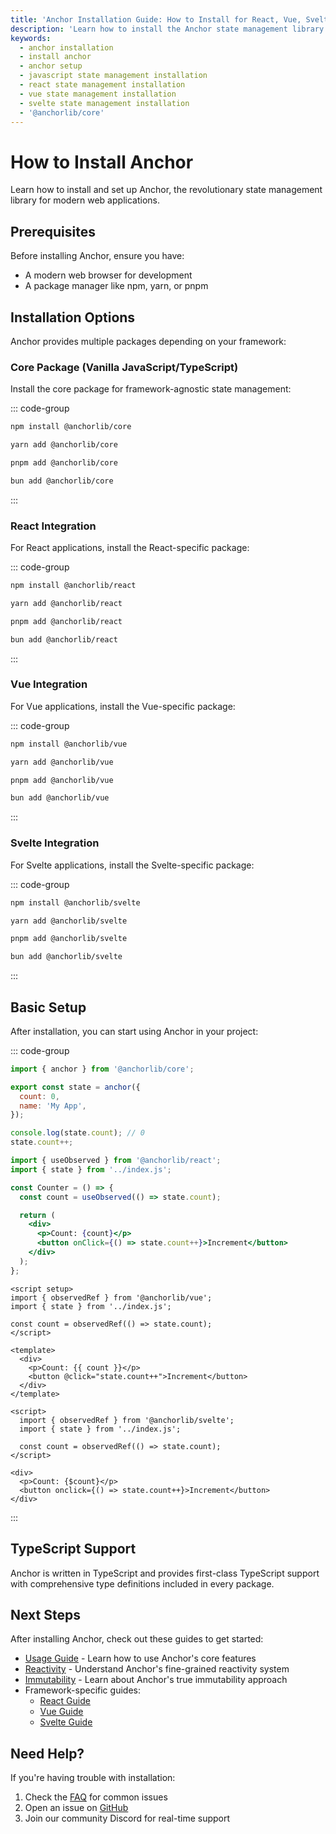 ```yaml
---
title: 'Anchor Installation Guide: How to Install for React, Vue, Svelte & JS'
description: 'Learn how to install the Anchor state management library for your JavaScript, React, Vue, or Svelte project. Get started quickly with simple installation commands.'
keywords:
  - anchor installation
  - install anchor
  - anchor setup
  - javascript state management installation
  - react state management installation
  - vue state management installation
  - svelte state management installation
  - '@anchorlib/core'
---
```


# How to Install Anchor

Learn how to install and set up Anchor, the revolutionary state management library for modern web applications.

## **Prerequisites**

Before installing Anchor, ensure you have:

- A modern web browser for development
- A package manager like npm, yarn, or pnpm

## **Installation Options**

Anchor provides multiple packages depending on your framework:

### **Core Package (Vanilla JavaScript/TypeScript)**

Install the core package for framework-agnostic state management:

::: code-group

```bash [NPM]
npm install @anchorlib/core
```

```bash [Yarn]
yarn add @anchorlib/core
```

```bash [PNPM]
pnpm add @anchorlib/core
```

```bash [Bun]
bun add @anchorlib/core
```

:::

### **React Integration**

For React applications, install the React-specific package:

::: code-group

```bash [NPM]
npm install @anchorlib/react
```

```bash [Yarn]
yarn add @anchorlib/react
```

```bash [PNPM]
pnpm add @anchorlib/react
```

```bash [Bun]
bun add @anchorlib/react
```

:::

### **Vue Integration**

For Vue applications, install the Vue-specific package:

::: code-group

```bash [NPM]
npm install @anchorlib/vue
```

```bash [Yarn]
yarn add @anchorlib/vue
```

```bash [PNPM]
pnpm add @anchorlib/vue
```

```bash [Bun]
bun add @anchorlib/vue
```

:::

### **Svelte Integration**

For Svelte applications, install the Svelte-specific package:

::: code-group

```bash [NPM]
npm install @anchorlib/svelte
```

```bash [Yarn]
yarn add @anchorlib/svelte
```

```bash [PNPM]
pnpm add @anchorlib/svelte
```

```bash [Bun]
bun add @anchorlib/svelte
```

:::

## **Basic Setup**

After installation, you can start using Anchor in your project:

::: code-group

```js [index.js]
import { anchor } from '@anchorlib/core';

export const state = anchor({
  count: 0,
  name: 'My App',
});

console.log(state.count); // 0
state.count++;
```

```jsx [Counter.jsx]
import { useObserved } from '@anchorlib/react';
import { state } from '../index.js';

const Counter = () => {
  const count = useObserved(() => state.count);

  return (
    <div>
      <p>Count: {count}</p>
      <button onClick={() => state.count++}>Increment</button>
    </div>
  );
};
```

```vue [Counter.vue]
<script setup>
import { observedRef } from '@anchorlib/vue';
import { state } from '../index.js';

const count = observedRef(() => state.count);
</script>

<template>
  <div>
    <p>Count: {{ count }}</p>
    <button @click="state.count++">Increment</button>
  </div>
</template>
```

```svelte [Counter.svelte]
<script>
  import { observedRef } from '@anchorlib/svelte';
  import { state } from '../index.js';

  const count = observedRef(() => state.count);
</script>

<div>
  <p>Count: {$count}</p>
  <button onclick={() => state.count++}>Increment</button>
</div>
```

:::

## **TypeScript Support**

Anchor is written in TypeScript and provides first-class TypeScript support with comprehensive type definitions included in every package.

## **Next Steps**

After installing Anchor, check out these guides to get started:

- [Usage Guide](/usage) - Learn how to use Anchor's core features
- [Reactivity](/reactivity) - Understand Anchor's fine-grained reactivity system
- [Immutability](/immutability) - Learn about Anchor's true immutability approach
- Framework-specific guides:
  - [React Guide](/react/getting-started)
  - [Vue Guide](/vue/getting-started)
  - [Svelte Guide](/svelte/getting-started)

## **Need Help?**

If you're having trouble with installation:

1. Check the [FAQ](/faq) for common issues
2. Open an issue on [GitHub](https://github.com/beerush-id/anchor/issues)
3. Join our community Discord for real-time support

